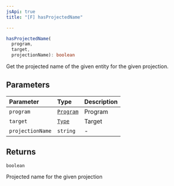 ```yaml
---
jsApi: true
title: "[F] hasProjectedName"

---
```

```ts
hasProjectedName(
  program,
  target,
  projectionName): boolean
```

Get the projected name of the given entity for the given projection.

## Parameters

| Parameter | Type | Description |
| :------ | :------ | :------ |
| `program` | [`Program`](Interface.Program.md) | Program |
| `target` | [`Type`](Type.Type.md) | Target |
| `projectionName` | `string` | - |

## Returns

`boolean`

Projected name for the given projection
